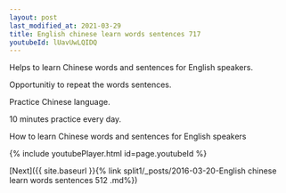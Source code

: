 ```yaml
---
layout: post
last_modified_at: 2021-03-29
title: English chinese learn words sentences 717 
youtubeId: lUavUwLQIDQ
---
```

 
 
Helps to learn Chinese words and sentences for English speakers.

Opportunitiy to repeat the words sentences. 

Practice Chinese language. 
 
10 minutes practice every day. 
 
How to learn Chinese words and sentences for English speakers 
 
{% include youtubePlayer.html id=page.youtubeId %}
 
 
[Next]({{ site.baseurl }}{% link  split1/_posts/2016-03-20-English chinese learn words sentences 512 .md%})
 
